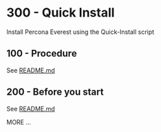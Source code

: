 # 300 - Quick Install

Install Percona Everest using the Quick-Install script

## 100 - Procedure

See [README.md](./100/README.md)

## 200 - Before you start

See [README.md](./200/README.md)


MORE ...
